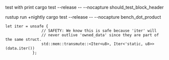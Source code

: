 test with print 
cargo test --release -- --nocapture should_test_block_header

rustup run +nightly cargo test --release  -- --nocapture bench_dot_product


    let iter = unsafe {
                    // SAFETY: We know this is safe because 'iter' will
                    // never outlive 'owned_data' since they are part of the same struct.
                    std::mem::transmute::<Iter<u8>, Iter<'static, u8>>(data.iter())
                };